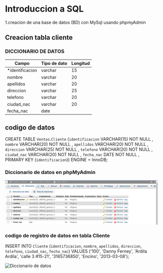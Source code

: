 # Introduccion a SQL

1.creacion de una base de datos (BD) con MySql usando phpmyAdmin
## Creacion tabla cliente
### DICCIONARIO DE DATOS
|Campo|Tipo de dato|Longitud|
|-----|------------|--------|
|*identificacion|varchar|15|
|nombre|varchar|20|
|apellidos|varchar|20|
|direccion|varchar|25|
|telefono|varchar|20|
|ciudad_nac|varchar|20|
|fecha_nac|date||

## codigo  de datos
CREATE TABLE `Ventas`.`Cliente` (`identificacion` VARCHAR(15) NOT NULL , `nombre` VARCHAR(20) NOT NULL , `apellidos` VARCHAR(20) NOT NULL , `direccion` VARCHAR(25) NOT NULL , `telefono` VARCHAR(20) NOT NULL , `ciudad_nac` VARCHAR(20) NOT NULL , `fecha_nac` DATE NOT NULL , PRIMARY KEY (`identificacion`)) ENGINE = InnoDB;
### Diccionario de datos en phpMyAdmin 
![Diccionario de datos](./img/diccionario.png)

### codigo de registro de datos en tabla Cliente

INSERT INTO `Cliente` (`identificacion`, `nombre`, `apellidos`, `direccion`, `telefono`, `ciudad_nac`, `fecha_nac`) VALUES ('100', 'Danny Ferney', 'Ardila Ardila', 'calle 3 #15-21', '3165736850', 'Encino', '2013-03-08');

![Diccionario de datos](registrodedatos.png)